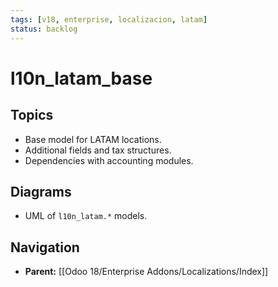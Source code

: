 ```yaml
---
tags: [v18, enterprise, localizacion, latam]
status: backlog
---
```

# l10n_latam_base

## Topics
- Base model for LATAM locations.
- Additional fields and tax structures.
- Dependencies with accounting modules.

## Diagrams
- UML of `l10n_latam.*` models.






## Navigation
- **Parent:** [[Odoo 18/Enterprise Addons/Localizations/Index]]
